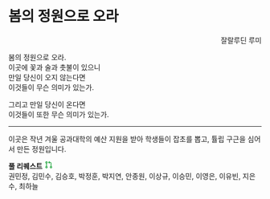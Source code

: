 # 봄의 정원으로 오라

<div style="text-align: right">잘랄루딘 루미</div>

봄의 정원으로 오라.  
이곳에 꽃과 술과 촛불이 있으니  
만일 당신이 오지 않는다면  
이것들이 무슨 의미가 있는가.

그리고 만일 당신이 온다면  
이것들이 또한 무슨 의미가 있는가.

---

이곳은 작년 겨울 공과대학의 예산 지원을 받아 학생들이 잡초를 뽑고, 튤립 구근을 심어서 만든 정원입니다.

**풀 리퀘스트** <img src="./pr.svg" width="16" />
<br>
권민정, 김민수, 김승호, 박정훈, 박지연, 안종원, 이상규, 이승민, 이영은, 이유빈, 지은수, 최하늘
